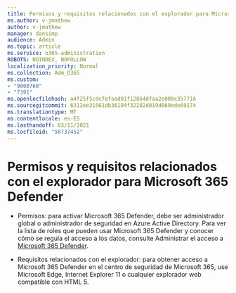```yaml
---
title: Permisos y requisitos relacionados con el explorador para Microsoft 365 Defender
ms.author: v-jmathew
author: v-jmathew
manager: dansimp
audience: Admin
ms.topic: article
ms.service: o365-administration
ROBOTS: NOINDEX, NOFOLLOW
localization_priority: Normal
ms.collection: Adm_O365
ms.custom:
- "9000760"
- "7391"
ms.openlocfilehash: a4f25f5cdcfefaad91f12864dfaa2e000c357716
ms.sourcegitcommit: 6312ee31561db36104f32282d019d069ede69174
ms.translationtype: MT
ms.contentlocale: es-ES
ms.lasthandoff: 03/11/2021
ms.locfileid: "50737452"
---
```

# <a name="permissions-and-browser-related-requirements-for-microsoft-365-defender"></a>Permisos y requisitos relacionados con el explorador para Microsoft 365 Defender

- Permisos: para activar Microsoft 365 Defender, debe ser administrador global o administrador de seguridad en Azure Active Directory. Para ver la lista de roles que pueden usar Microsoft 365 Defender y conocer cómo se regula el acceso a los datos, consulte Administrar el acceso a [Microsoft 365 Defender](https://go.microsoft.com/fwlink/?linkid=2143626).

- Requisitos relacionados con el explorador: para obtener acceso a Microsoft 365 Defender en el centro de seguridad de Microsoft 365, use Microsoft Edge, Internet Explorer 11 o cualquier explorador web compatible con HTML 5.
